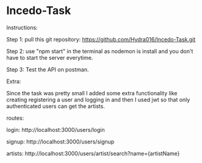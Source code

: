 # Incedo-Task

Instructions:

Step 1:
pull this git repository:
https://github.com/Hydra016/Incedo-Task.git

Step 2:
use "npm start" in the terminal as nodemon is install and you don't have to start the server everytime.

Step 3:
Test the API on postman. 

Extra:

Since the task was pretty small I added some extra functionality like creating registering a user and logging in and then I used jwt so that only authenticated users can get the artists.

routes:

login: http://localhost:3000/users/login 

signup: http://localhost:3000/users/signup 

artists: http://localhost:3000/users/artist/search?name={artistName}

